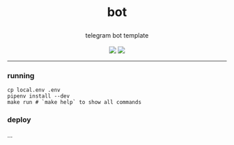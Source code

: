 # <p align="center">bot
  
<p align="center">
  telegram bot template<br><br>
  <a href="https://travis-ci.org/joaorafaelm/markov-bot"><img src="https://travis-ci.org/joaorafaelm/markov-bot.svg?branch=master"></a>
  <a href="https://pyup.io/repos/github/joaorafaelm/markov-bot/"><img src="https://pyup.io/repos/github/joaorafaelm/markov-bot/shield.svg"></a>
  </a>
  <hr/>
</p>

### running
```console
cp local.env .env
pipenv install --dev
make run # `make help` to show all commands
```

### deploy

...
